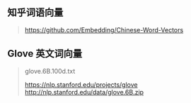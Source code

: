 ## 知乎词语向量

> https://github.com/Embedding/Chinese-Word-Vectors

## Glove 英文词向量

> glove.6B.100d.txt
>
> https://nlp.stanford.edu/projects/glove
> http://nlp.stanford.edu/data/glove.6B.zip
